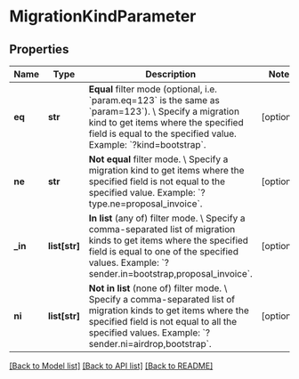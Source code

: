 # MigrationKindParameter

## Properties
Name | Type | Description | Notes
------------ | ------------- | ------------- | -------------
**eq** | **str** | **Equal** filter mode (optional, i.e. &#x60;param.eq&#x3D;123&#x60; is the same as &#x60;param&#x3D;123&#x60;). \\ Specify a migration kind to get items where the specified field is equal to the specified value.  Example: &#x60;?kind&#x3D;bootstrap&#x60;. | [optional] 
**ne** | **str** | **Not equal** filter mode. \\ Specify a migration kind to get items where the specified field is not equal to the specified value.  Example: &#x60;?type.ne&#x3D;proposal_invoice&#x60;. | [optional] 
**_in** | **list[str]** | **In list** (any of) filter mode. \\ Specify a comma-separated list of migration kinds to get items where the specified field is equal to one of the specified values.  Example: &#x60;?sender.in&#x3D;bootstrap,proposal_invoice&#x60;. | [optional] 
**ni** | **list[str]** | **Not in list** (none of) filter mode. \\ Specify a comma-separated list of migration kinds to get items where the specified field is not equal to all the specified values.  Example: &#x60;?sender.ni&#x3D;airdrop,bootstrap&#x60;. | [optional] 

[[Back to Model list]](../README.md#documentation-for-models) [[Back to API list]](../README.md#documentation-for-api-endpoints) [[Back to README]](../README.md)


